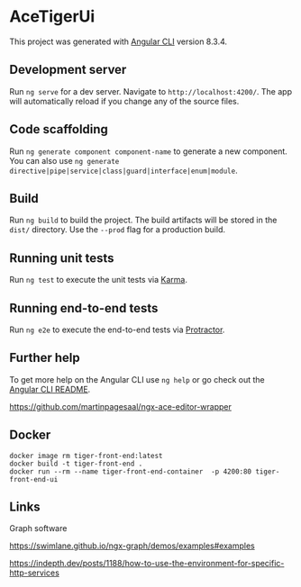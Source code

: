 # AceTigerUi

This project was generated with [Angular CLI](https://github.com/angular/angular-cli) version 8.3.4.

## Development server

Run `ng serve` for a dev server. Navigate to `http://localhost:4200/`. The app will automatically reload if you change any of the source files.

## Code scaffolding

Run `ng generate component component-name` to generate a new component. You can also use `ng generate directive|pipe|service|class|guard|interface|enum|module`.

## Build

Run `ng build` to build the project. The build artifacts will be stored in the `dist/` directory. Use the `--prod` flag for a production build.

## Running unit tests

Run `ng test` to execute the unit tests via [Karma](https://karma-runner.github.io).

## Running end-to-end tests

Run `ng e2e` to execute the end-to-end tests via [Protractor](http://www.protractortest.org/).

## Further help

To get more help on the Angular CLI use `ng help` or go check out the [Angular CLI README](https://github.com/angular/angular-cli/blob/master/README.md).

https://github.com/martinpagesaal/ngx-ace-editor-wrapper


## Docker

```
docker image rm tiger-front-end:latest
docker build -t tiger-front-end .
docker run --rm --name tiger-front-end-container  -p 4200:80 tiger-front-end-ui
```


## Links

Graph software

https://swimlane.github.io/ngx-graph/demos/examples#examples

https://indepth.dev/posts/1188/how-to-use-the-environment-for-specific-http-services